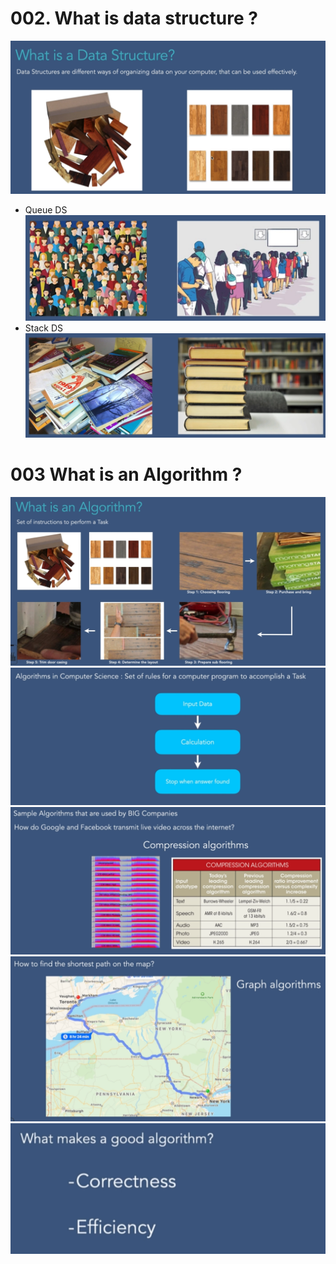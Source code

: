 # 002. What is data structure ?
![](Images/2022-10-01-23-53-41.png)
- Queue DS ![](Images/2022-10-01-23-54-50.png)
- Stack DS ![](Images/2022-10-01-23-55-56.png)

# 003 What is an Algorithm ?
![](Images/2022-10-02-00-02-28.png)
![](Images/2022-10-02-00-04-46.png)
![](Images/2022-10-02-00-06-15.png)
![](Images/2022-10-02-00-06-51.png)
![](Images/2022-10-02-00-08-02.png)